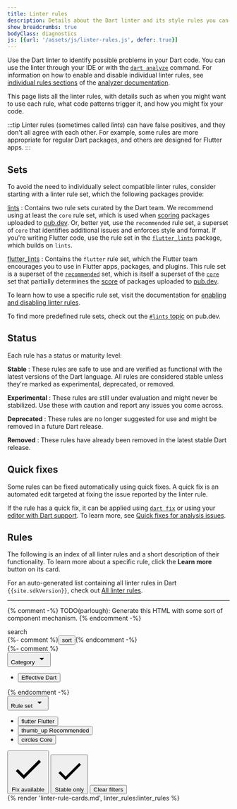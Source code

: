 ```yaml
---
title: Linter rules
description: Details about the Dart linter and its style rules you can choose.
show_breadcrumbs: true
bodyClass: diagnostics
js: [{url: '/assets/js/linter-rules.js', defer: true}]
---
```


Use the Dart linter to identify possible problems in your Dart code.
You can use the linter through your IDE
or with the [`dart analyze`](/tools/dart-analyze) command.
For information on how to enable and disable individual linter rules, see
[individual rules sections][] of the [analyzer documentation][].

[individual rules sections]: /tools/analysis#individual-rules
[analyzer documentation]: /tools/analysis

This page lists all the linter rules,
with details such as when you might want to use each rule,
what code patterns trigger it, and
how you might fix your code.

:::tip
Linter rules (sometimes called _lints_) can have false positives,
and they don't all agree with each other.
For example, some rules are more appropriate for regular Dart packages,
and others are designed for Flutter apps.
:::

<a id="predefined-rule-sets"></a>
## Sets

To avoid the need to individually select compatible linter rules,
consider starting with a linter rule set,
which the following packages provide:

<a id="lints"></a>

[lints][]
: Contains two rule sets curated by the Dart team. 
  We recommend using at least the `core` rule set, 
  which is used when [scoring]({{site.pub}}/help/scoring) 
  packages uploaded to [pub.dev]({{site.pub}}). 
  Or, better yet, use the `recommended` rule set, 
  a superset of `core` that identifies additional issues
  and enforces style and format. 
  If you're writing Flutter code, 
  use the rule set in the [`flutter_lints`](#flutter_lints) package,
  which builds on `lints`.

<a id="flutter_lints"></a>

[flutter_lints][]
: Contains the `flutter` rule set,
  which the Flutter team encourages you to use
  in Flutter apps, packages, and plugins.
  This rule set is a superset of the [`recommended`](#lints) set,
  which is itself a superset of the [`core`](#lints) set that
  partially determines the [score]({{site.pub}}/help/scoring) of
  packages uploaded to [pub.dev]({{site.pub}}).

[lints]: {{site.pub-pkg}}/lints
[flutter_lints]: {{site.pub-pkg}}/flutter_lints

To learn how to use a specific rule set,
visit the documentation for [enabling and disabling linter rules][].

To find more predefined rule sets,
check out the [`#lints` topic]({{site.pub-pkg}}?q=topic:lints) on pub.dev.

[enabling and disabling linter rules]: /tools/analysis#enabling-linter-rules

<a id="maturity-levels"></a>
## Status

Each rule has a status or maturity level:

**Stable**
: These rules are safe to use and are verified as functional
  with the latest versions of the Dart language.
  All rules are considered stable unless
  they're marked as experimental, deprecated, or removed.

**Experimental**
: These rules are still under evaluation and might never be stabilized.
  Use these with caution and report any issues you come across.

**Deprecated**
: These rules are no longer suggested for use
  and might be removed in a future Dart release.

**Removed**
: These rules have already been removed in the
  latest stable Dart release.

## Quick fixes

Some rules can be fixed automatically using quick fixes.
A quick fix is an automated edit 
targeted at fixing the issue
reported by the linter rule.

If the rule has a quick fix,
it can be applied using [`dart fix`](/tools/dart-fix)
or using your [editor with Dart support](/tools#editors).
To learn more, see [Quick fixes for analysis issues][].

[Quick fixes for analysis issues]: https://medium.com/dartlang/quick-fixes-for-analysis-issues-c10df084971a

## Rules

The following is an index of all linter rules and 
a short description of their functionality.
To learn more about a specific rule, 
click the **Learn more** button on its card.

For an auto-generated list containing all linter rules
in Dart `{{site.sdkVersion}}`,
check out [All linter rules](/tools/linter-rules/all).

---

{% comment -%}
TODO(parlough): Generate this HTML with some sort of component mechanism.
{% endcomment -%}

<section id="filter-and-search" class="hidden">
  <div class="search-row">
    <div class="search-wrapper">
      <span class="material-symbols leading-icon" aria-hidden="true">search</span>
    </div>
    {%- comment %}<button class="empty-button icon-button" id="sort">
      <span class="material-symbols">sort</span>
    </button>{% endcomment -%}
  </div>

  <div class="chip-set">
    {%- comment %}<div class="button-menu-wrapper">
      <button class="chip select-chip" data-menu="category-menu" data-title="Category" aria-controls="category-menu" aria-expanded="false">
        <span class="label">Category</span>
        <svg class="chip-icon trailing-icon" width="24" height="24" viewBox="0 0 24 24" aria-hidden="true">
          <path d="M7 10l5 5 5-5H7z"></path>
        </svg>
      </button>
      <div id="category-menu" class="select-menu">
        <ul role="listbox">
          <li><button role="option" aria-selected="false"><span class="label">Effective Dart</span></button></li>
        </ul>
      </div>
    </div>{% endcomment -%}
    <div class="button-menu-wrapper">
      <button class="chip select-chip" data-menu="rule-set-menu" data-title="Rule set" aria-controls="rule-set-menu" aria-expanded="false">
        <span class="label">Rule set</span>
        <svg class="chip-icon trailing-icon" width="24" height="24" viewBox="0 0 24 24" aria-hidden="true">
          <path d="M7 10l5 5 5-5H7z"></path>
        </svg>
      </button>
      <div id="rule-set-menu" class="select-menu">
      <ul role="listbox">
      <li><button data-filter="inFlutter" role="option" aria-selected="false">
        <span class="material-symbols" aria-hidden="true">flutter</span>
        <span class="label">Flutter</span>
      </button></li>
      <li><button data-filter="inRecommended" role="option" aria-selected="false">
        <span class="material-symbols" aria-hidden="true">thumb_up</span>
        <span class="label">Recommended</span>
      </button></li>
      <li><button data-filter="inCore" role="option" aria-selected="false">
        <span class="material-symbols" aria-hidden="true">circles</span>
        <span class="label">Core</span>
      </button></li>
      </ul>
      </div>
    </div>
    <button class="chip filter-chip" data-filter="hasFix" role="checkbox" aria-checked="false" aria-label="Show only lints with a fix available">
      <svg class="chip-icon leading-icon" viewBox="0 0 18 18" aria-hidden="true">
        <path d="M6.75012 12.1274L3.62262 8.99988L2.55762 10.0574L6.75012 14.2499L15.7501 5.24988L14.6926 4.19238L6.75012 12.1274Z"></path>
      </svg>
      <span class="label">Fix available</span>
    </button>
    <button class="chip filter-chip" data-filter="stable" role="checkbox" aria-checked="false" aria-label="Show only released, stable rules">
      <svg class="chip-icon leading-icon" viewBox="0 0 18 18" aria-hidden="true">
        <path d="M6.75012 12.1274L3.62262 8.99988L2.55762 10.0574L6.75012 14.2499L15.7501 5.24988L14.6926 4.19238L6.75012 12.1274Z"></path>
      </svg>
      <span class="label">Stable only</span>
    </button>
    <button class="text-button" id="reset-filters">Clear filters</button>
  </div>
</section>

<section class="content-search-results">
  <div class="card-grid" id="lint-cards">
    {% render 'linter-rule-cards.md', linter_rules:linter_rules %}
  </div>
</section>

[Dart style guide]: /effective-dart/style
